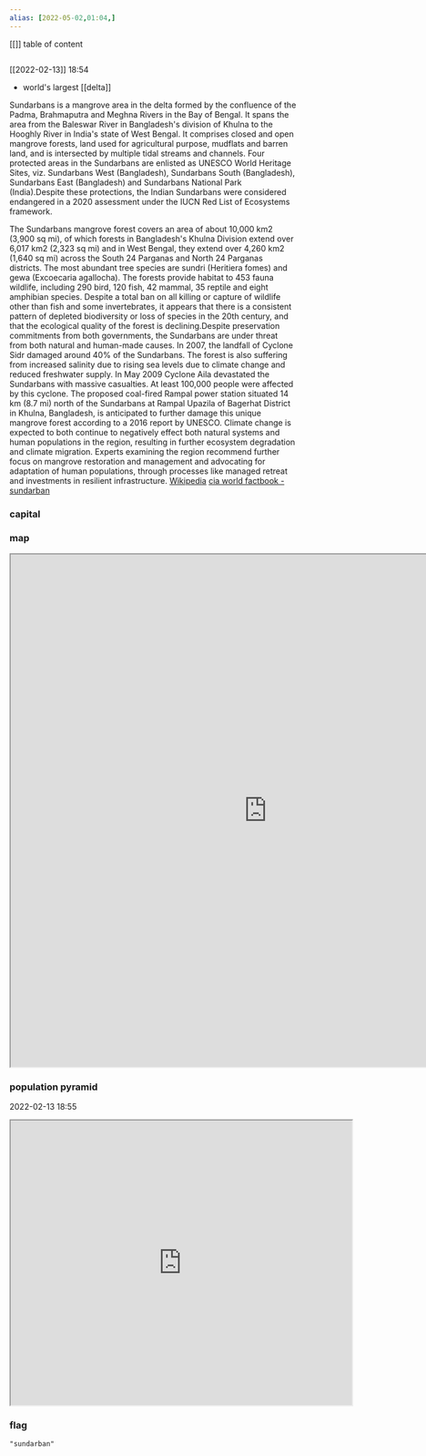 ```yaml
---
alias: [2022-05-02,01:04,]
---
```

[[]]
table of content
```toc
```
[[2022-02-13]] 18:54
- world's largest [[delta]]

Sundarbans is a mangrove area in the delta formed by the confluence of the Padma, Brahmaputra and Meghna Rivers in the Bay of Bengal. It spans the area from the Baleswar River in Bangladesh's division of Khulna to the Hooghly River in India's state of West Bengal. It comprises closed and open mangrove forests, land used for agricultural purpose, mudflats and barren land, and is intersected by multiple tidal streams and channels. Four protected areas in the Sundarbans are enlisted as UNESCO World Heritage Sites, viz. Sundarbans West (Bangladesh), Sundarbans South (Bangladesh), Sundarbans East (Bangladesh) and Sundarbans National Park (India).Despite these protections, the Indian Sundarbans were considered endangered in a 2020 assessment under the IUCN Red List of Ecosystems framework.

The Sundarbans mangrove forest covers an area of about 10,000 km2 (3,900 sq mi), of which forests in Bangladesh's Khulna Division extend over 6,017 km2 (2,323 sq mi) and in West Bengal, they extend over 4,260 km2 (1,640 sq mi) across the South 24 Parganas and North 24 Parganas districts. The most abundant tree species are sundri (Heritiera fomes) and gewa (Excoecaria agallocha). The forests provide habitat to 453 fauna wildlife, including 290 bird, 120 fish, 42 mammal, 35 reptile and eight amphibian species. Despite a total ban on all killing or capture of wildlife other than fish and some invertebrates, it appears that there is a consistent pattern of depleted biodiversity or loss of species in the 20th century, and that the ecological quality of the forest is declining.Despite preservation commitments from both governments, the Sundarbans are under threat from both natural and human-made causes. In 2007, the landfall of Cyclone Sidr damaged around 40% of the Sundarbans. The forest is also suffering from increased salinity due to rising sea levels due to climate change and reduced freshwater supply. In May 2009 Cyclone Aila devastated the Sundarbans with massive casualties. At least 100,000 people were affected by this cyclone. The proposed coal-fired Rampal power station situated 14 km (8.7 mi) north of the Sundarbans at Rampal Upazila of Bagerhat District in Khulna, Bangladesh, is anticipated to further damage this unique mangrove forest according to a 2016 report by UNESCO. Climate change is expected to both continue to negatively effect both natural systems and human populations in the region, resulting in further ecosystem degradation and climate migration. Experts examining the region recommend further focus on mangrove restoration and management and advocating for adaptation of human populations, through processes like managed retreat and investments in resilient infrastructure.
[Wikipedia](https://en.wikipedia.org/wiki/Sundarbans)
[cia world factbook - sundarban](https://www.cia.gov/the-world-factbook/countries/sundarban)
### capital

### map
<iframe src="https://duckduckgo.com/?t=ffab&q=sundarban&ia=web&iaxm=about" width="900" height="900" ></iframe>

### population pyramid

2022-02-13 18:55

<iframe src="https://www.populationpyramid.net/sundarban/2019/" width="600" height="500" ></iframe>

### flag

```query
"sundarban"
```